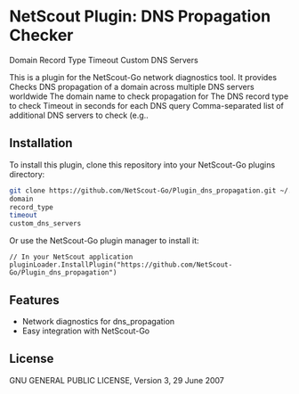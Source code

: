 # NetScout Plugin: DNS Propagation Checker
Domain
Record Type
Timeout
Custom DNS Servers

This is a plugin for the NetScout-Go network diagnostics tool. It provides Checks DNS propagation of a domain across multiple DNS servers worldwide
The domain name to check propagation for
The DNS record type to check
Timeout in seconds for each DNS query
Comma-separated list of additional DNS servers to check (e.g..

## Installation

To install this plugin, clone this repository into your NetScout-Go plugins directory:

```bash
git clone https://github.com/NetScout-Go/Plugin_dns_propagation.git ~/.netscout/plugins/dns_propagation
domain
record_type
timeout
custom_dns_servers
```

Or use the NetScout-Go plugin manager to install it:

```
// In your NetScout application
pluginLoader.InstallPlugin("https://github.com/NetScout-Go/Plugin_dns_propagation")
```

## Features

- Network diagnostics for dns_propagation
- Easy integration with NetScout-Go

## License

GNU GENERAL PUBLIC LICENSE, Version 3, 29 June 2007
